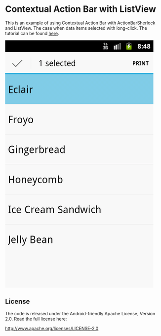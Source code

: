 Contextual Action Bar with ListView
==================

This is an example of using Contextual Action Bar with ActionBarSherlock and ListView. The case when data items selected with long-click. The tutorial can be found [here](http://androidperspective.wordpress.com/).


![Alt text](screenshot.png "screenshot")

License
------------------------------------
The code is released under the Android-friendly Apache License, Version 2.0. Read the full license here:

http://www.apache.org/licenses/LICENSE-2.0


